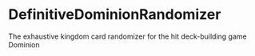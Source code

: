 # DefinitiveDominionRandomizer
The exhaustive kingdom card randomizer for the hit deck-building game Dominion
